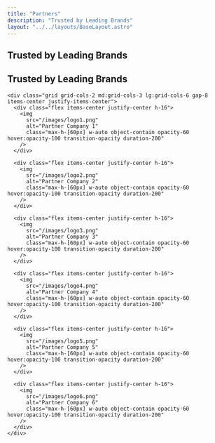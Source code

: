 ```yaml
---
title: "Partners"
description: "Trusted by Leading Brands"
layout: "../../layouts/BaseLayout.astro"
---
```


## Trusted by Leading Brands

<div class="bg-gray-100 py-16">
  <div class="max-w-6xl mx-auto px-4 sm:px-6 lg:px-8">
    <h2 class="text-gray-800 text-2xl md:text-3xl font-semibold text-center mb-12">
      Trusted by Leading Brands
    </h2>
    
    <div class="grid grid-cols-2 md:grid-cols-3 lg:grid-cols-6 gap-8 items-center justify-items-center">
      <div class="flex items-center justify-center h-16">
        <img 
          src="/images/logo1.png" 
          alt="Partner Company 1" 
          class="max-h-[60px] w-auto object-contain opacity-60 hover:opacity-100 transition-opacity duration-200"
        />
      </div>
      
      <div class="flex items-center justify-center h-16">
        <img 
          src="/images/logo2.png" 
          alt="Partner Company 2" 
          class="max-h-[60px] w-auto object-contain opacity-60 hover:opacity-100 transition-opacity duration-200"
        />
      </div>
      
      <div class="flex items-center justify-center h-16">
        <img 
          src="/images/logo3.png" 
          alt="Partner Company 3" 
          class="max-h-[60px] w-auto object-contain opacity-60 hover:opacity-100 transition-opacity duration-200"
        />
      </div>
      
      <div class="flex items-center justify-center h-16">
        <img 
          src="/images/logo4.png" 
          alt="Partner Company 4" 
          class="max-h-[60px] w-auto object-contain opacity-60 hover:opacity-100 transition-opacity duration-200"
        />
      </div>
      
      <div class="flex items-center justify-center h-16">
        <img 
          src="/images/logo5.png" 
          alt="Partner Company 5" 
          class="max-h-[60px] w-auto object-contain opacity-60 hover:opacity-100 transition-opacity duration-200"
        />
      </div>
      
      <div class="flex items-center justify-center h-16">
        <img 
          src="/images/logo6.png" 
          alt="Partner Company 6" 
          class="max-h-[60px] w-auto object-contain opacity-60 hover:opacity-100 transition-opacity duration-200"
        />
      </div>
    </div>
  </div>
</div> 